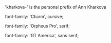 'kharkova-' is the personal prefix of Ann Kharkova




<!-- !CSS rules to specify font families: -->

<!-- Logo -->
font-family: 'Charm', cursive;

<!-- Titles -->
font-family: 'Orpheus Pro', serif;

<!-- Text -->
font-family: 'GT America', sans serif;

